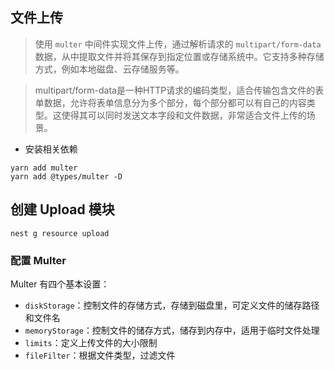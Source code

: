 ## 文件上传

> 使用 `multer` 中间件实现文件上传，通过解析请求的 `multipart/form-data` 数据，从中提取文件并将其保存到指定位置或存储系统中。它支持多种存储方式，例如本地磁盘、云存储服务等。

> multipart/form-data是一种HTTP请求的编码类型，适合传输包含文件的表单数据，允许将表单信息分为多个部分，每个部分都可以有自己的内容类型。这使得其可以同时发送文本字段和文件数据，非常适合文件上传的场景。

- 安装相关依赖

```
yarn add multer
yarn add @types/multer -D
```

## 创建 Upload 模块

```
nest g resource upload
```

### 配置 Multer

Multer 有四个基本设置：

- `diskStorage`：控制文件的存储方式，存储到磁盘里，可定义文件的储存路径和文件名
- `memoryStorage`：控制文件的储存方式，储存到内存中，适用于临时文件处理
- `limits`：定义上传文件的大小限制
- `fileFilter`：根据文件类型，过滤文件
